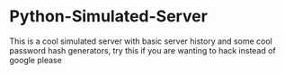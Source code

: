 # Python-Simulated-Server
This is a cool simulated server with basic server history and some cool password hash generators, try this if you are wanting to hack instead of google please
